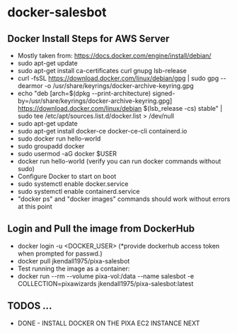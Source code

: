 # docker-salesbot

## Docker Install Steps for AWS Server
* Mostly taken from: https://docs.docker.com/engine/install/debian/
* sudo apt-get update
* sudo apt-get install ca-certificates curl gnupg lsb-release
* curl -fsSL https://download.docker.com/linux/debian/gpg | sudo gpg --dearmor -o /usr/share/keyrings/docker-archive-keyring.gpg
* echo "deb [arch=$(dpkg --print-architecture) signed-by=/usr/share/keyrings/docker-archive-keyring.gpg] https://download.docker.com/linux/debian $(lsb_release -cs) stable" | sudo tee /etc/apt/sources.list.d/docker.list > /dev/null
* sudo apt-get update
* sudo apt-get install docker-ce docker-ce-cli containerd.io
* sudo docker run hello-world
* sudo groupadd docker
* sudo usermod -aG docker $USER
* docker run hello-world (verify you can run docker commands without sudo)
* Configure Docker to start on boot
* sudo systemctl enable docker.service
* sudo systemctl enable containerd.service
* "docker ps" and "docker images" commands should work without errors at this point

## Login and Pull the image from DockerHub
* docker login -u <DOCKER_USER> (*provide dockerhub access token when prompted for passwd.)
* docker pull jkendall1975/pixa-salesbot
* Test running the image as a container:
* docker run --rm --volume pixa-vol:/data --name salesbot -e COLLECTION=pixawizards jkendall1975/pixa-salesbot:latest

## TODOS ...
* DONE - INSTALL DOCKER ON THE PIXA EC2 INSTANCE NEXT